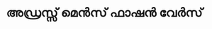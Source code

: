 ---
title: "അഡ്രസ്സ് മെൻസ് ഫാഷൻ വേർസ്"
url: /muvaarrrrupulll/addrss-me-s-phaass-vee-s/
shop: Kleidung
---